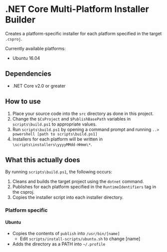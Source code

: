 # .NET Core Multi-Platform Installer Builder

Creates a platform-specific installer for each platform specified in the target `.csproj`.

Currently available platforms:
- Ubuntu 16.04

## Dependencies

- .NET Core v2.0 or greater

## How to use

1. Place your source code into the `src` directory as done in this project.
1. Change the `$CsProject` and `$PublishBasePath` variables in `scripts\build.ps1` to appropriate values.
1. Run `scripts\build.ps1` by opening a command prompt and running `..> powershell [path to scripts\build.ps1]`
1. Installers for each platform will be written in `\scripts\installers\yyyyMMdd-HHmm\*`.

## What this actually does

By running `scripts\build.ps1`, the following occurs:

1. Cleans and builds the target project using the `dotnet` command.
1. Publishes for each platform specified in the `RuntimeIdentifiers` tag in the csproj.
1. Copies the installer script into each installer directory.

### Platform specific

#### Ubuntu

- Copies the contents of `publish` into `/usr/bin/[name]`
    - Edit `scripts/install-scripts/ubuntu.sh` to change [name]
- Adds the directory as a PATH into `~/.profile`
